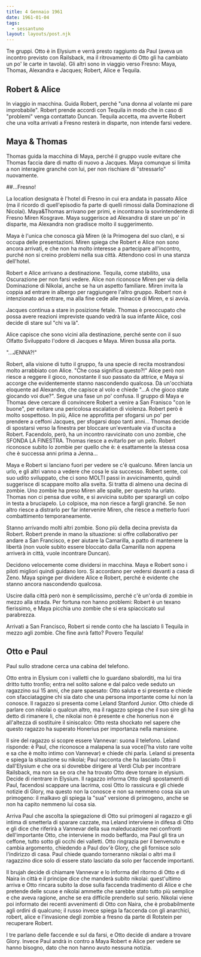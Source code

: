 ```yaml
---
title: 4 Gennaio 1961
date: 1961-01-04
tags:
  - sessantuno
layout: layouts/post.njk
---
```


Tre gruppi.
Otto è in Elysium e verrà presto raggiunto da Paul (aveva un incontro previsto con Railsback, ma il ritrovamento di Otto gli ha cambiato un po' le carte in tavola).
Gli altri sono in viaggio verso Fresno: Maya, Thomas, Alexandra e Jacques; Robert, Alice e Tequila.

## Robert & Alice

In viaggio in macchina. Guida Robert, perché "una donna al volante mi pare improbabile".
Robert prende accordi con Tequila in modo che in caso di "problemi" venga contattato Duncan. Tequila accetta, ma avverte Robert che una volta arrivati a Fresno resterà in disparte, non intende farsi vedere.

## Maya & Thomas

Thomas guida la macchina di Maya, perché il gruppo vuole evitare che Thomas faccia dare di matto di nuovo a Jacques. Maya comunque si limita a non interagire granché con lui, per non rischiare di "stressarlo" nuovamente.

##...Fresno!

La location designata è l'hotel di Fresno in cui era andata in passato Alice (ma il ricordo di quell'episodio fa parte di quelli rimossi dalla Dominazione di Nicolai).
Maya&Thomas arrivano per primi, e incontrano la sovrintendente di Fresno Miren Kosgrave. Maya suggerisce ad Alexandra di stare un po' in disparte, ma Alexandra non gradisce molto il suggerimento.

Maya è l'unica che conosca già Miren (è la Primogena del suo clan), e si occupa delle presentazioni. Miren spiega che Robert e Alice non sono ancora arrivati, e che non ha molto interesse a partecipare all'incontro, purché non si creino problemi nella sua città.
Attendono così in una stanza dell'hotel.

Robert e Alice arrivano a destinazione. Tequila, come stabilito, usa Oscurazione per non farsi vedere. Alice non riconosce Miren per via della Dominazione di Nikolai, anche se ha un aspetto familiare.
Miren invita la coppia ad entrare in albergo per raggiungere l'altro gruppo. Robert non è intenzionato ad entrare, ma alla fine cede alle minacce di Miren, e si avvia.

Jacques continua a stare in posizione fetale. Thomas è preoccupato che possa avere reazioni impreviste quando vedrà la sua infante Alice, così decide di stare sul "chi va là".

Alice capisce che sono vicini alla destinazione, perché sente con il suo Olfatto Sviluppato l'odore di Jacques e Maya.
Miren bussa alla porta.

"...JENNA?!"

Robert, alla visione di tutto il gruppo, fa una specie di recita mostrandosi molto arrabbiato con Alice. "Che cosa significa questo?!"
Alice però non riesce a reggere il gioco, nonostante il suo passato da attrice, e Maya si accorge che evidentemente stanno nascondendo qualcosa. Dà un'occhiata eloquente ad Alexandra, che capisce al volo e chiede "...A che gioco state giocando voi due?".
Segue una fase un po' confusa. Il gruppo di Maya e Thomas deve cercare di convincere Robert a venire a San Franisco "con le buone", per evitare una pericolosa escalation di violenza. Robert però è molto sospettoso.
In più, Alice ne approfitta per sfogarsi un po' per prendere a ceffoni Jacques, per sfogarsi dopo tanti anni...
Thomas decide di spostarsi verso la finestra per bloccare un'eventuale via d'uscita a Robert. Facendolo, però, ha un incontro ravvicinato con uno zombie, che SFONDA LA FINESTRA. Thomas riesce a evitarlo per un pelo.
Robert riconosce subito  lo zombie per quello che è: è esattamente la stessa cosa che è successa anni prima a Jenna...

Maya e Robert si lanciano fuori per vedere se c'è qualcuno. Miren lancia un urlo, e gli altri vanno a vedere che cosa le sia successo.
Robert sente, col suo udito sviluppato, che ci sono MOLTI passi in avvicinamento, quindi suggerisce di scappare molto alla svelta. Si tratta di almeno una decina di zombie.
Uno zombie ha preso Miren alle spalle, per questo ha urlato. Thomas non ci pensa due volte, e si avvicina subito per sparargli un colpo in testa a bruciapelo. Lo colpisce, ma non riesce a fargli granché. Se non altro riesce a distrarlo per far intervenire Miren, che riesce a metterlo fuori combattimento temporaneamente.

Stanno arrivando molti altri zombie. Sono più della decina prevista da Robert. Robert prende in mano la situazione: si offre collaborativo per andare a San Francisco, e per aiutare la Camarilla, a patto di mantenere la libertà (non vuole subito essere bloccato dalla Camarilla non appena arriverà in città, vuole incontrare Duncan).

Decidono velocemente come dividersi in macchina. Maya e Robert sono i piloti migliori quindi guidano loro. Si accordano per vedersi davanti a casa di Zeno.
Maya spinge per dividere Alice e Robert, perché è evidente che stanno ancora nascondendo qualcosa.

Uscire dalla città però non è semplicissimo, perché c'è un'orda di zombie in mezzo alla strada. Per fortuna non hanno problemi: Robert è un texano fierissimo, e Maya picchia uno zombie che si era spiaccicato sul parabrezza.

Arrivati a San Francisco, Robert si rende conto che ha lasciato lì Tequila in mezzo agli zombie. Che fine avrà fatto? Povero Tequila!

## Otto e Paul
Paul sullo stradone cerca una cabina del telefono.

Otto entra in Elysium con i valletti che lo guardano sbalorditi, ma lui tira dritto tutto tronfio; entra nel solito salone e dal palco vede seduto un ragazzino sui 15 anni, che pare spaesato: Otto saluta e si presenta e chiede con sfacciataggine chi sia dato che una persona importante come lui non la conosce. Il ragazzo si presenta come Leland Stanford Junior. Otto chiede di parlare con nikolai o qualcun altro, ma il ragazzo spiega che il suo sire gli ha detto di rimanere li, che nikolai non è presente e che honerius non è all'altezza di sostituire il siniscalco: Otto resta shockato nel sapere che questo ragazzo ha superato Honerius per importanza nella mansione. 

Il sire del ragazzo si scopre essere Vannevar: suona il telefono. Leland risponde: è Paul, che riconosce a malapena la sua voce(l'ha visto rare volte e sa che è molto intimo con Vannevar) e chiede chi parla. Leland si presenta e spiega la situazione su nikolai; Paul racconta che ha lasciato Otto li dall'Elysium e che ora si dovrebbe dirigere al Verdi Club per incontrare Railsback, ma non sa se ora che ha trovato Otto deve tornare in elysium. Decide di rientrare in Elysium. Il ragazzo informa Otto degli spostamenti di Paul, facendosi scappare una lacrima, così Otto lo rassicura e gli chiede notizie di Glory, ma questo non la conosce e non sa nemmeno cosa sia un primogeno: il malkavo gli spiega la "sua" versione di primogeno, anche se non ha capito nemmeno lui cosa sia.

Arriva Paul che ascolta la spiegazione di Otto sui primogeni al ragazzo e gli intima di smetterla di sparare cazzate, ma Leland interviene in difesa di Otto e gli dice che riferirà a Vannevar della sua maleducazione nei confronti dell'importante Otto, che interviene in modo beffardo, ma Paul gli tira un ceffone, tutto sotto gli occhi dei valletti. Otto ringrazia per il benvenuto e cambia argomento, chiedendo a Paul dov'è Glory, che gli fornisce solo l'indirizzo di casa. Paul chiede quando torneranno nikolai o altri ma il ragazzino dice solo di essere stato lasciato da solo per faccende importanti.

Il brujah decide di chiamare Vannevar e lo informa del ritorno di Otto e di Naira in città e il principe dice che manderà subito nikolai: quest'ultimo arriva e Otto rincara subito la dose sulla faccenda tradimento di Alice e che pretende delle scuse e nikolai ammette che sarebbe stato tutto più semplice e che aveva ragione, anche se era difficile prenderlo sul serio. Nikolai viene poi informato dei recenti avvenimenti di Otto con Naira, che è probabilmente agli ordini di qualcuno; il russo invece spiega la faccenda con gli anarchici, robert, alice e l'invasione degli zombie a fresno da parte di Rotstein per recuperare Robert. 

I tre parlano delle faccende e sul da farsi, e Otto decide di andare a trovare Glory. Invece Paul andrà in contro a Maya Robert e Alice per vedere se hanno bisogno, dato che non hanno avuto nessuna notizia.